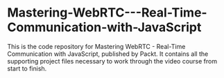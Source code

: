 # Mastering-WebRTC---Real-Time-Communication-with-JavaScript
This is the code repository for Mastering WebRTC - Real-Time Communication with JavaScript, published by Packt. It contains all the supporting project files necessary to work through the video course from start to finish.
